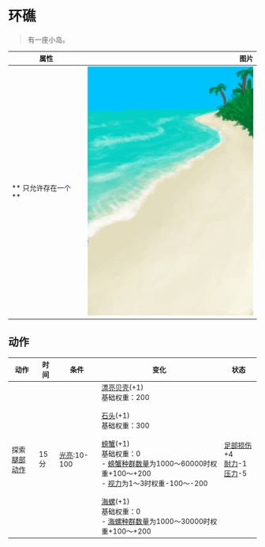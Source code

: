 # 环礁  
> 有一座小岛。  
  
  属性  |   图片   
 ----  |  ----:   
 ** 只允许存在一个 **  |  ![](Sprite/Beach.png)   
  
## 动作  
动作  |  时间  |  条件  |  变化  |  状态  
----  |  ----  |  ----  |  ----  |  ----  
探索<br>[腿部动作](LegAction.md)  |  15分  |  [光亮](Light.md):10-100  |  [漂亮贝壳](SeashellsPretty.md)(+1)<br>基础权重：200<br><br>[石头](Stone.md)(+1)<br>基础权重：300<br><br>[螃蟹](Crab.md)(+1)<br>基础权重：0<br>- [螃蟹种群数量](Pop_Crab.md)为1000～60000时权重+100～+200<br>- [视力](Myopia.md)为1～3时权重-100～-200<br><br>[海螺](Conch.md)(+1)<br>基础权重：0<br>- [海螺种群数量](Pop_Conch.md)为1000～30000时权重+100～+200<br>  |  [足部损伤](FootDamage.md)+4<br>[耐力](Stamina.md)-1<br>[压力](Stress.md)-5  
